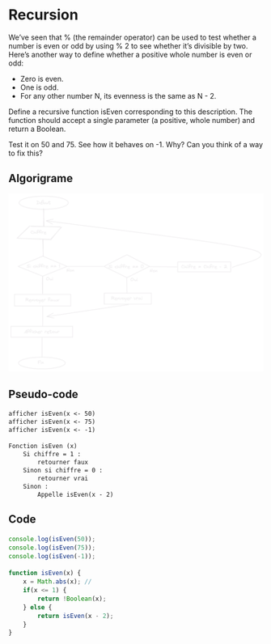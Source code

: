 # Recursion


We’ve seen that % (the remainder operator) can be used to test whether a number is even or odd by using % 2 to see whether it’s divisible by two. Here’s another way to define whether a positive whole number is even or odd:

* Zero is even.
* One is odd.
* For any other number N, its evenness is the same as N - 2.

Define a recursive function isEven corresponding to this description. The function should accept a single parameter (a positive, whole number) and return a Boolean.

Test it on 50 and 75. See how it behaves on -1. Why? Can you think of a way to fix this?

## Algorigrame

![](algo.png)

## Pseudo-code

```
afficher isEven(x <- 50)
afficher isEven(x <- 75)
afficher isEven(x <- -1)

Fonction isEven (x)
    Si chiffre = 1 :
        retourner faux
    Sinon si chiffre = 0 :
        retourner vrai
    Sinon :
        Appelle isEven(x - 2) 

```

## Code

```js
console.log(isEven(50));
console.log(isEven(75));
console.log(isEven(-1));

function isEven(x) {
    x = Math.abs(x); //
    if(x <= 1) {
        return !Boolean(x);
    } else {
        return isEven(x - 2);
    }
}

```